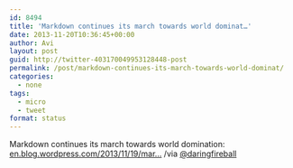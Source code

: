 ```yaml
---
id: 8494
title: 'Markdown continues its march towards world dominat…'
date: 2013-11-20T10:36:45+00:00
author: Avi
layout: post
guid: http://twitter-403170049953128448-post
permalink: /post/markdown-continues-its-march-towards-world-dominat/
categories:
  - none
tags:
  - micro
  - tweet
format: status
---
```

Markdown continues its march towards world domination: [en.blog.wordpress.com/2013/11/19/mar…](http://en.blog.wordpress.com/2013/11/19/markdown/) /via [@daringfireball](http://twitter.com/daringfireball)